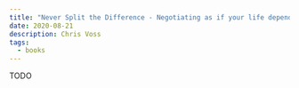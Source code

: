 ```yaml
---
title: "Never Split the Difference - Negotiating as if your life depended on it"
date: 2020-08-21
description: Chris Voss
tags:
  - books
---
```


TODO
